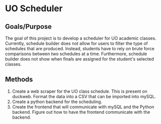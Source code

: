 # UO Scheduler

## Goals/Purpose
The goal of this project is to develop a scheduler for UO academic classes. Currently, schedule builder does not allow for users to filter the type of schedules that are produced. Instead, students have to rely on brute force comparisons between two schedules at a time. Furthermore, schedule builder does not show when finals are assigned for the student's selected classes. 

## Methods
1. Create a web scraper for the UO class schedule. This is present on duckweb. Format the data into a CSV that can be imported into mySQL. 
2. Create a python backend for the scheduling.
3. Create the frontend that will communicate with mySQL and the Python backend. Figure out how to have the frontend communicate with the backend. 
